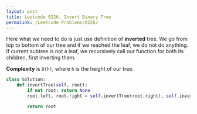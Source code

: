 ```yaml
---
layout: post
title: Leetcode 0226. Invert Binary Tree
permalink: /Leetcode Problems/0226/
---
```


Here what we need to do is just use definition of **inverted** tree. We go from top to bottom of our tree and if we reached the leaf, we do not do anything. If current subtree is not a leaf, we recursively call our function for both its children, first inverting them.

**Complexity** is `O(h)`, where `h` is the height of our tree.

```python
class Solution:
    def invertTree(self, root):
        if not root: return None
        root.left, root.right = self.invertTree(root.right), self.invertTree(root.left)

        return root
```